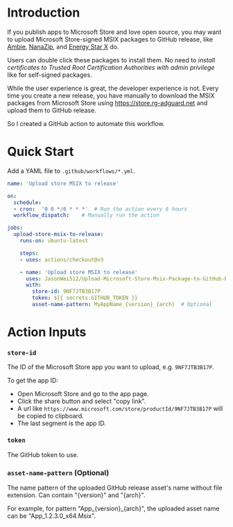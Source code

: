 # Introduction


If you publish apps to Microsoft Store and love open source, you may want to upload Microsoft Store-signed MSIX packages to GitHub release, like [Ambie](https://github.com/jenius-apps/ambie), [NanaZip](https://github.com/M2Team/NanaZip), and [Energy Star X](https://github.com/JasonWei512/EnergyStarX) do. 

Users can double click these packages to install them. No need to *install certificates to Trusted Root Certification Authorities with admin privilege* like for self-signed packages.

While the user experience is great, the developer experience is not. Every time you create a new release, you have manually to download the MSIX packages from Microsoft Store using https://store.rg-adguard.net and upload them to GitHub release.

So I created a GitHub action to automate this workflow.


# Quick Start

Add a YAML file to `.github/workflows/*.yml`.

```yaml
name: 'Upload store MSIX to release'

on: 
  schedule:
  - cron:  '0 0 */6 * * *'  # Run the action every 6 hours
  workflow_dispatch:    # Manually run the action

jobs:
  upload-store-msix-to-release:
    runs-on: ubuntu-latest

    steps:
    - uses: actions/checkout@v3

    - name: 'Upload store MSIX to release'
      uses: JasonWei512/Upload-Microsoft-Store-Msix-Package-to-GitHub-Release@v1
      with:
        store-id: 9NF7JTB3B17P
        token: ${{ secrets.GITHUB_TOKEN }}
        asset-name-pattern: MyAppName_{version}_{arch}  # Optional
```


# Action Inputs

### `store-id`

The ID of the Microsoft Store app you want to upload, e.g. `9NF7JTB3B17P`.

To get the app ID:
- Open Microsoft Store and go to the app page.
- Click the share button and select "copy link".   
- A url like `https://www.microsoft.com/store/productId/9NF7JTB3B17P` will be copied to clipboard. 
- The last segment is the app ID.

### `token`

The GitHub token to use.

### `asset-name-pattern` (Optional)

The name pattern of the uploaded GitHub release asset's name without file extension. Can contain "{version}" and "{arch}". 

For example, for pattern "App_{version}_{arch}", the uploaded asset name can be "App_1.2.3.0_x64.Msix".